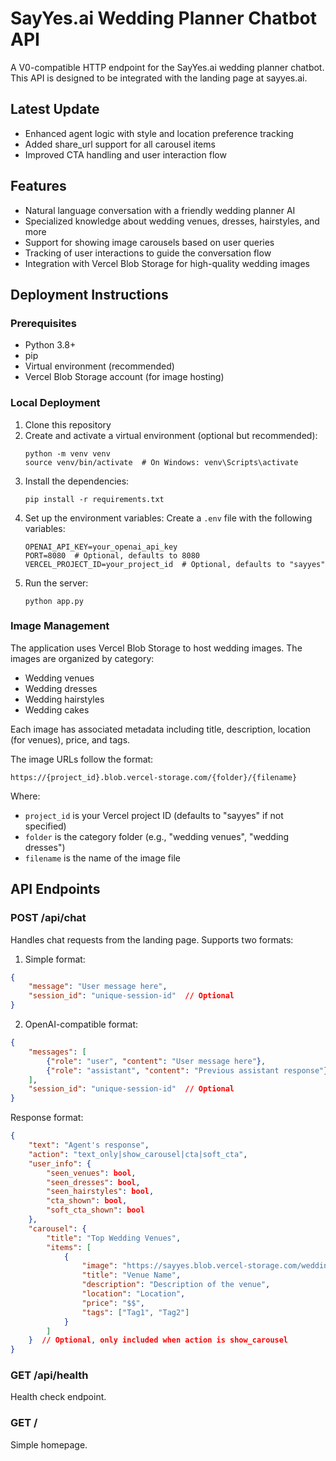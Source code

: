 # SayYes.ai Wedding Planner Chatbot API

A V0-compatible HTTP endpoint for the SayYes.ai wedding planner chatbot. This API is designed to be integrated with the landing page at sayyes.ai.

## Latest Update
- Enhanced agent logic with style and location preference tracking
- Added share_url support for all carousel items
- Improved CTA handling and user interaction flow

## Features

- Natural language conversation with a friendly wedding planner AI
- Specialized knowledge about wedding venues, dresses, hairstyles, and more
- Support for showing image carousels based on user queries
- Tracking of user interactions to guide the conversation flow
- Integration with Vercel Blob Storage for high-quality wedding images

## Deployment Instructions

### Prerequisites

- Python 3.8+
- pip
- Virtual environment (recommended)
- Vercel Blob Storage account (for image hosting)

### Local Deployment

1. Clone this repository
2. Create and activate a virtual environment (optional but recommended):
   ```
   python -m venv venv
   source venv/bin/activate  # On Windows: venv\Scripts\activate
   ```
3. Install the dependencies:
   ```
   pip install -r requirements.txt
   ```
4. Set up the environment variables:
   Create a `.env` file with the following variables:
   ```
   OPENAI_API_KEY=your_openai_api_key
   PORT=8080  # Optional, defaults to 8080
   VERCEL_PROJECT_ID=your_project_id  # Optional, defaults to "sayyes"
   ```
5. Run the server:
   ```
   python app.py
   ```

### Image Management

The application uses Vercel Blob Storage to host wedding images. The images are organized by category:

- Wedding venues
- Wedding dresses
- Wedding hairstyles
- Wedding cakes

Each image has associated metadata including title, description, location (for venues), price, and tags.

The image URLs follow the format:
```
https://{project_id}.blob.vercel-storage.com/{folder}/{filename}
```

Where:
- `project_id` is your Vercel project ID (defaults to "sayyes" if not specified)
- `folder` is the category folder (e.g., "wedding venues", "wedding dresses")
- `filename` is the name of the image file

## API Endpoints

### POST /api/chat

Handles chat requests from the landing page. Supports two formats:

1. Simple format:
```json
{
    "message": "User message here",
    "session_id": "unique-session-id"  // Optional
}
```

2. OpenAI-compatible format:
```json
{
    "messages": [
        {"role": "user", "content": "User message here"},
        {"role": "assistant", "content": "Previous assistant response"} // Optional
    ],
    "session_id": "unique-session-id"  // Optional
}
```

Response format:
```json
{
    "text": "Agent's response",
    "action": "text_only|show_carousel|cta|soft_cta",
    "user_info": {
        "seen_venues": bool,
        "seen_dresses": bool,
        "seen_hairstyles": bool,
        "cta_shown": bool,
        "soft_cta_shown": bool
    },
    "carousel": {
        "title": "Top Wedding Venues",
        "items": [
            {
                "image": "https://sayyes.blob.vercel-storage.com/wedding%20venues/image-name.png",
                "title": "Venue Name",
                "description": "Description of the venue",
                "location": "Location",
                "price": "$$",
                "tags": ["Tag1", "Tag2"]
            }
        ]
    }  // Optional, only included when action is show_carousel
}
```

### GET /api/health

Health check endpoint.

### GET /

Simple homepage.